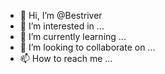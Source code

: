 - 👋 Hi, I’m @Bestriver
- 👀 I’m interested in ...
- 🌱 I’m currently learning ...
- 💞️ I’m looking to collaborate on ...
- 📫 How to reach me ...

<!---
Bestriver/Bestriver is a ✨ special ✨ repository because its `README.md` (this file) appears on your GitHub profile.
You can click the Preview link to take a look at your changes.
--->
